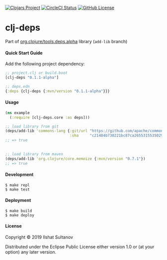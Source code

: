 [![Clojars Project](https://img.shields.io/clojars/v/clj-deps.svg)](https://clojars.org/clj-deps)
[![CircleCI Status](https://circleci.com/gh/just-sultanov/clj-deps.svg?style=shield)](https://circleci.com/gh/just-sultanov/clj-deps)
[![GitHub License](https://img.shields.io/badge/license-EPL-green.svg)](https://github.com/just-sultanov/clj-deps/blob/master/LICENSE)

# clj-deps

Part of [org.clojure/tools.deps.alpha](https://github.com/clojure/tools.deps.alpha) library (`add-lib` branch)


#### Quick Start Guide

Add the following project dependency:

```clojure
;; project.clj or build.boot
[clj-deps "0.1.1-alpha"]

;; deps.edn
{:deps {clj-deps {:mvn/version "0.1.1-alpha"}}}
```

#### Usage

```clojure
(ns example
  (:require [clj-deps.core :as deps]))

;; load library from git
(deps/add-lib 'commons-lang {:git/url "https://github.com/apache/commons-lang.git"
                             :sha     "c21484b730221bc87ca26553155350292aa30f0d"})
;; => true                             
          
          
;; load library from maven                   
(deps/add-lib 'org.clojure/core.memoize {:mvn/version "0.7.1"})                             
;; => true

```

#### Development
    $ make repl
    $ make test


#### Deployment
    $ make build
    $ make deploy


#### License

Copyright © 2019 Ilshat Sultanov

Distributed under the Eclipse Public License either version 1.0 or (at your option) any later version.
